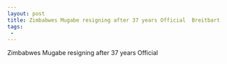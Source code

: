 ```yaml
---
layout: post
title: Zimbabwes Mugabe resigning after 37 years Official  Breitbart
tags:
 -
---
```

Zimbabwes Mugabe resigning after 37 years Official
